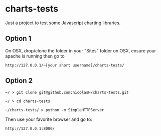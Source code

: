 charts-tests
============

Just a project to test some Javascript charting libraries.

## Option 1
On OSX, drop/clone the folder in your "Sites" folder on OSX, ensure
your apache is running then go to

`http://127.0.0.1/~[your short username]/charts-tests/`

## Option 2

`~/ > git clone git@github.com:nicolasH/charts-tests.git`

`~/ > cd charts-tests`

`~/charts-tests/ > python -m SimpleHTTPServer`

Then use your favorite browser and go to:

`http://127.0.0.1:8000/`


